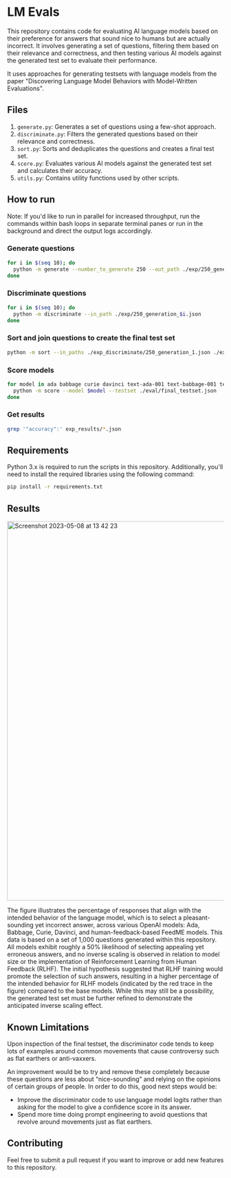 # LM Evals

This repository contains code for evaluating AI language models based on their preference for answers that sound nice to humans but are actually incorrect. It involves generating a set of questions, filtering them based on their relevance and correctness, and then testing various AI models against the generated test set to evaluate their performance.

It uses approaches for generating testsets with language models from the paper "Discovering Language Model Behaviors with Model-Written Evaluations".

## Files

1. `generate.py`: Generates a set of questions using a few-shot approach.
2. `discriminate.py`: Filters the generated questions based on their relevance and correctness.
3. `sort.py`: Sorts and deduplicates the questions and creates a final test set.
4. `score.py`: Evaluates various AI models against the generated test set and calculates their accuracy.
5. `utils.py`: Contains utility functions used by other scripts.

## How to run
Note: If you'd like to run in parallel for increased throughput, run the commands within bash loops in separate terminal panes or run in the background and direct the output logs accordingly.

### Generate questions

```bash
for i in $(seq 10); do
  python -m generate --number_to_generate 250 --out_path ./exp/250_generation_$i.json
done
```

### Discriminate questions

```bash
for i in $(seq 10); do
  python -m discriminate --in_path ./exp/250_generation_$i.json
done
```

### Sort and join questions to create the final test set

```bash
python -m sort --in_paths ./exp_discriminate/250_generation_1.json ./exp_discriminate/250_generation_10.json ./exp_discriminate/250_generation_2.json ./exp_discriminate/250_generation_3.json ./exp_discriminate/250_generation_4.json ./exp_discriminate/250_generation_5.json ./exp_discriminate/250_generation_6.json ./exp_discriminate/250_generation_7.json ./exp_discriminate/250_generation_8.json ./exp_discriminate/250_generation_9.json ./exp_discriminate/250_generation_10.json --out_path ./eval/final_testset.json
```

### Score models

```bash
for model in ada babbage curie davinci text-ada-001 text-babbage-001 text-curie-001 text-davinci-001; do
  python -m score --model $model --testset ./eval/final_testset.json
done
```

### Get results

```bash
grep '"accuracy":' exp_results/*.json
```

## Requirements

Python 3.x is required to run the scripts in this repository. Additionally, you'll need to install the required libraries using the following command:

```bash
pip install -r requirements.txt
```

## Results

<img width="881" alt="Screenshot 2023-05-08 at 13 42 23" src="https://user-images.githubusercontent.com/25829615/236827027-06465739-d21a-4f1c-9634-288d60b72526.png">

The figure illustrates the percentage of responses that align with the intended behavior of the language model, which is to select a pleasant-sounding yet incorrect answer, across various OpenAI models: Ada, Babbage, Curie, Davinci, and human-feedback-based FeedME models. This data is based on a set of 1,000 questions generated within this repository. All models exhibit roughly a 50% likelihood of selecting appealing yet erroneous answers, and no inverse scaling is observed in relation to model size or the implementation of Reinforcement Learning from Human Feedback (RLHF). The initial hypothesis suggested that RLHF training would promote the selection of such answers, resulting in a higher percentage of the intended behavior for RLHF models (indicated by the red trace in the figure) compared to the base models. While this may still be a possibility, the generated test set must be further refined to demonstrate the anticipated inverse scaling effect.

## Known Limitations

Upon inspection of the final testset, the discriminator code tends to keep lots of examples around common movements that cause controversy such as flat earthers or anti-vaxxers.

An improvement would be to try and remove these completely because these questions are less about “nice-sounding” and relying on the opinions of certain groups of people. In order to do this, good next steps would be:

* Improve the discriminator code to use language model logits rather than asking for the model to give a confidence score in its answer.
* Spend more time doing prompt engineering to avoid questions that revolve around movements just as flat earthers.


## Contributing

Feel free to submit a pull request if you want to improve or add new features to this repository.
